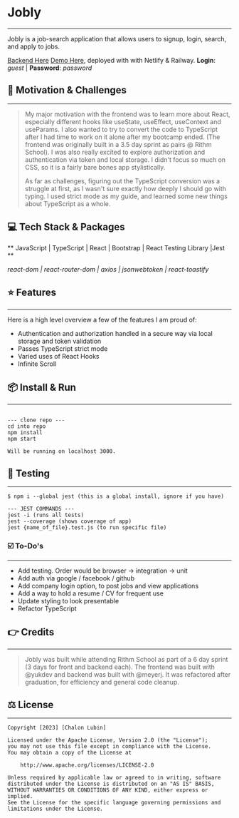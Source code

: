 # Jobly

---

Jobly is a job-search application that allows users to signup, login, search, and apply to jobs.

[Backend Here](https://github.com/chalonlubin/jobly-backend)
[Demo Here](https://jobly-cl.netlify.app/), deployed with with Netlify & Railway.
**Login**: _guest_ | **Password**: _password_

## 🧐 Motivation & Challenges

---

> My major motivation with the frontend was to learn more about React, especially different hooks like useState, useEffect, useContext and useParams. I also wanted to try to convert the code to TypeScript after I had time to work on it alone after my bootcamp ended. (The frontend was originally built in a 3.5 day sprint as pairs @ Rithm School). I was also really excited to explore authorization and authentication via token and local storage. I didn't focus so much on CSS, so it is a fairly bare bones app stylistically.
>
> As far as challenges, figuring out the TypeScript conversion was a struggle at first, as I wasn't sure exactly how deeply I should go with typing. I used strict mode as my guide, and learned some new things about TypeScript as a whole.

## 💻 Tech Stack & Packages

** JavaScript | TypeScript | React | Bootstrap | React Testing Library |Jest **

_react-dom | react-router-dom | axios | jsonwebtoken | react-toastify_

## ⭐️ Features

---

Here is a high level overview a few of the features I am proud of:

- Authentication and authorization handled in a secure way via local storage and token validation
- Passes TypeScript strict mode
- Varied uses of React Hooks
- Infinite Scroll

## 📦 Install & Run

---

```shell

--- clone repo ---
cd into repo
npm install
npm start

Will be running on localhost 3000.
```

## 🧪 Testing

---

```shell
$ npm i --global jest (this is a global install, ignore if you have)

--- JEST COMMANDS ---
jest -i (runs all tests)
jest --coverage (shows coverage of app)
jest {name_of_file}.test.js (to run specific file)

```

### ☑️ To-Do's

---

- Add testing. Order would be browser -> integration -> unit
- Add auth via google / facebook / github
- Add company login option, to post jobs and view applications
- Add a way to hold a resume / CV for frequent use
- Update styling to look presentable
- Refactor TypeScript

## 👉 Credits

---

> Jobly was built while attending Rithm School as part of a 6 day sprint (3 days for front and backend each). The frontend was built with @yukdev and backend was built with @meyerj. It was refactored after graduation, for efficiency and general code cleanup.

## ⚖️ License

---

```
Copyright [2023] [Chalon Lubin]

Licensed under the Apache License, Version 2.0 (the "License");
you may not use this file except in compliance with the License.
You may obtain a copy of the License at

    http://www.apache.org/licenses/LICENSE-2.0

Unless required by applicable law or agreed to in writing, software
distributed under the License is distributed on an "AS IS" BASIS,
WITHOUT WARRANTIES OR CONDITIONS OF ANY KIND, either express or implied.
See the License for the specific language governing permissions and
limitations under the License.
```
